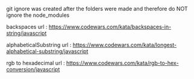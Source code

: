 git ignore was created after the folders were made and therefore do NOT ignore the node_modules

backspaces url : https://www.codewars.com/kata/backspaces-in-string/javascript

alphabeticalSubstring url : https://www.codewars.com/kata/longest-alphabetical-substring/javascript

rgb to hexadecimal url : https://www.codewars.com/kata/rgb-to-hex-conversion/javascript